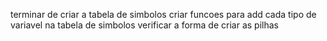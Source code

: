 terminar de criar a tabela de simbolos
criar funcoes para add cada tipo de variavel na tabela de simbolos
verificar a forma de criar as pilhas
